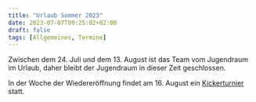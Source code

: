 ```yaml
---
title: "Urlaub Sommer 2023"
date: 2023-07-07T09:25:02+02:00
draft: false
tags: [Allgemeines, Termine]
---
```


Zwischen dem 24. Juli und dem 13. August ist das Team vom Jugendraum im Urlaub, daher bleibt der Jugendraum in dieser Zeit geschlossen.

In der Woche der Wiedereröffnung findet am 16. August ein [Kickerturnier](../2023-08-16-kickerturnier) statt.

